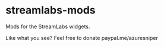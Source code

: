 # streamlabs-mods
Mods for the StreamLabs widgets.

Like what you see? Feel free to donate paypal.me/azuresniper 
